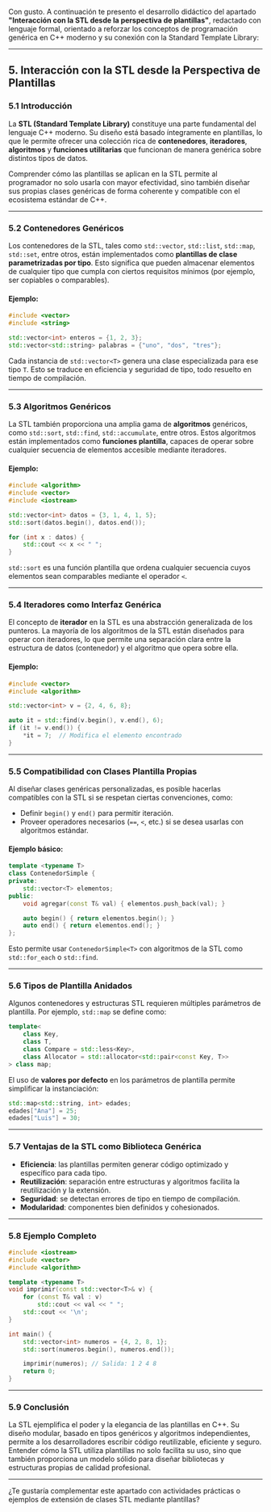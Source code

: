 Con gusto. A continuación te presento el desarrollo didáctico del apartado **"Interacción con la STL desde la perspectiva de plantillas"**, redactado con lenguaje formal, orientado a reforzar los conceptos de programación genérica en C++ moderno y su conexión con la Standard Template Library:

---

## 5. Interacción con la STL desde la Perspectiva de Plantillas

### 5.1 Introducción

La **STL (Standard Template Library)** constituye una parte fundamental del lenguaje C++ moderno. Su diseño está basado íntegramente en plantillas, lo que le permite ofrecer una colección rica de **contenedores**, **iteradores**, **algoritmos** y **funciones utilitarias** que funcionan de manera genérica sobre distintos tipos de datos.

Comprender cómo las plantillas se aplican en la STL permite al programador no solo usarla con mayor efectividad, sino también diseñar sus propias clases genéricas de forma coherente y compatible con el ecosistema estándar de C++.

---

### 5.2 Contenedores Genéricos

Los contenedores de la STL, tales como `std::vector`, `std::list`, `std::map`, `std::set`, entre otros, están implementados como **plantillas de clase parametrizadas por tipo**. Esto significa que pueden almacenar elementos de cualquier tipo que cumpla con ciertos requisitos mínimos (por ejemplo, ser copiables o comparables).

#### Ejemplo:

```cpp
#include <vector>
#include <string>

std::vector<int> enteros = {1, 2, 3};
std::vector<std::string> palabras = {"uno", "dos", "tres"};
```

Cada instancia de `std::vector<T>` genera una clase especializada para ese tipo `T`. Esto se traduce en eficiencia y seguridad de tipo, todo resuelto en tiempo de compilación.

---

### 5.3 Algoritmos Genéricos

La STL también proporciona una amplia gama de **algoritmos** genéricos, como `std::sort`, `std::find`, `std::accumulate`, entre otros. Estos algoritmos están implementados como **funciones plantilla**, capaces de operar sobre cualquier secuencia de elementos accesible mediante iteradores.

#### Ejemplo:

```cpp
#include <algorithm>
#include <vector>
#include <iostream>

std::vector<int> datos = {3, 1, 4, 1, 5};
std::sort(datos.begin(), datos.end());

for (int x : datos) {
    std::cout << x << " ";
}
```

`std::sort` es una función plantilla que ordena cualquier secuencia cuyos elementos sean comparables mediante el operador `<`.

---

### 5.4 Iteradores como Interfaz Genérica

El concepto de **iterador** en la STL es una abstracción generalizada de los punteros. La mayoría de los algoritmos de la STL están diseñados para operar con iteradores, lo que permite una separación clara entre la estructura de datos (contenedor) y el algoritmo que opera sobre ella.

#### Ejemplo:

```cpp
#include <vector>
#include <algorithm>

std::vector<int> v = {2, 4, 6, 8};

auto it = std::find(v.begin(), v.end(), 6);
if (it != v.end()) {
    *it = 7;  // Modifica el elemento encontrado
}
```

---

### 5.5 Compatibilidad con Clases Plantilla Propias

Al diseñar clases genéricas personalizadas, es posible hacerlas compatibles con la STL si se respetan ciertas convenciones, como:

* Definir `begin()` y `end()` para permitir iteración.
* Proveer operadores necesarios (`==`, `<`, etc.) si se desea usarlas con algoritmos estándar.

#### Ejemplo básico:

```cpp
template <typename T>
class ContenedorSimple {
private:
    std::vector<T> elementos;
public:
    void agregar(const T& val) { elementos.push_back(val); }

    auto begin() { return elementos.begin(); }
    auto end() { return elementos.end(); }
};
```

Esto permite usar `ContenedorSimple<T>` con algoritmos de la STL como `std::for_each` o `std::find`.

---

### 5.6 Tipos de Plantilla Anidados

Algunos contenedores y estructuras STL requieren múltiples parámetros de plantilla. Por ejemplo, `std::map` se define como:

```cpp
template<
    class Key,
    class T,
    class Compare = std::less<Key>,
    class Allocator = std::allocator<std::pair<const Key, T>>
> class map;
```

El uso de **valores por defecto** en los parámetros de plantilla permite simplificar la instanciación:

```cpp
std::map<std::string, int> edades;
edades["Ana"] = 25;
edades["Luis"] = 30;
```

---

### 5.7 Ventajas de la STL como Biblioteca Genérica

* **Eficiencia**: las plantillas permiten generar código optimizado y específico para cada tipo.
* **Reutilización**: separación entre estructuras y algoritmos facilita la reutilización y la extensión.
* **Seguridad**: se detectan errores de tipo en tiempo de compilación.
* **Modularidad**: componentes bien definidos y cohesionados.

---

### 5.8 Ejemplo Completo

```cpp
#include <iostream>
#include <vector>
#include <algorithm>

template <typename T>
void imprimir(const std::vector<T>& v) {
    for (const T& val : v)
        std::cout << val << " ";
    std::cout << '\n';
}

int main() {
    std::vector<int> numeros = {4, 2, 8, 1};
    std::sort(numeros.begin(), numeros.end());

    imprimir(numeros); // Salida: 1 2 4 8
    return 0;
}
```

---

### 5.9 Conclusión

La STL ejemplifica el poder y la elegancia de las plantillas en C++. Su diseño modular, basado en tipos genéricos y algoritmos independientes, permite a los desarrolladores escribir código reutilizable, eficiente y seguro. Entender cómo la STL utiliza plantillas no solo facilita su uso, sino que también proporciona un modelo sólido para diseñar bibliotecas y estructuras propias de calidad profesional.

---

¿Te gustaría complementar este apartado con actividades prácticas o ejemplos de extensión de clases STL mediante plantillas?
